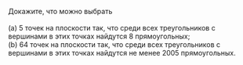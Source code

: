Докажите, что  можно выбрать  
<br> (a) 5 точек на плоскости так, что среди всех треугольников с вершинами в этих точках найдутся 8 прямоугольных; 
<br> (b) 64 точек на плоскости так, что среди всех треугольников с вершинами в этих точках найдутся не менее 2005 прямоугольных.